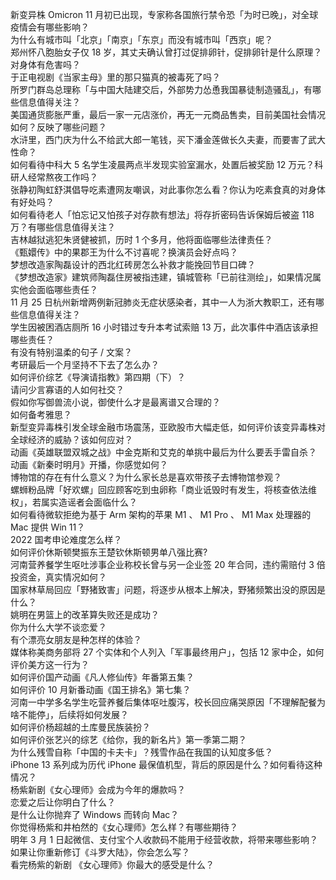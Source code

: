 新变异株 Omicron 11 月初已出现，专家称各国旅行禁令恐「为时已晚」，对全球疫情会有哪些影响？  
为什么有城市叫「北京」「南京」「东京」而没有城市叫「西京」呢？  
郑州怀八胞胎女子仅 18 岁，其丈夫确认曾打过促排卵针，促排卵针是什么原理？对身体有危害吗？  
于正电视剧《当家主母》里的那只猫真的被毒死了吗？  
所罗门群岛总理称「与中国大陆建交后，外部势力怂恿我国暴徒制造骚乱」，有哪些信息值得关注？  
美国通货膨胀严重，最后一家一元店涨价，再无一元商品售卖，目前美国社会情况如何？反映了哪些问题？  
水浒里，西门庆为什么不给武大郎一笔钱，买下潘金莲做长久夫妻，而要害了武大性命？  
如何看待中科大 5 名学生凌晨两点半发现实验室漏水，处置后被奖励 12 万元？科研人经常熬夜工作吗？  
张静初陶虹舒淇倡导吃素遭网友嘲讽，对此事你怎么看？你认为吃素食真的对身体有好处吗？  
如何看待老人「怕忘记又怕孩子对存款有想法」将存折密码告诉保姆后被盗 118 万？有哪些信息值得关注？  
吉林越狱逃犯朱贤健被抓，历时 1 个多月，他将面临哪些法律责任？  
《甄嬛传》中的果郡王为什么不讨喜呢？换演员会好点吗？  
梦想改造家陶磊设计的西北红砖房怎么补救才能挽回节目口碑？  
《梦想改造家》建筑师陶磊住房被指违建，镇城管称「已前往测绘」，如果情况属实他会面临哪些责任？  
11 月 25 日杭州新增两例新冠肺炎无症状感染者，其中一人为浙大教职工，还有哪些信息值得关注？  
学生因被困酒店厕所 16 小时错过专升本考试索赔 13 万，此次事件中酒店该承担哪些责任？  
有没有特别温柔的句子 / 文案？  
考研最后一个月坚持不下去了怎么办？  
如何评价综艺《导演请指教》第四期（下）？  
请问少言寡语的人如何社交？  
假如你写御兽流小说，御使什么才是最离谱又合理的？  
如何备考雅思？  
新型变异毒株引发全球金融市场震荡，亚欧股市大幅走低，如何评价该变异毒株对全球经济的威胁？该如何应对？  
动画《英雄联盟双城之战》中金克斯和艾克的单挑中最后为什么要丢手雷自杀？  
动画《新秦时明月》开播，你感觉如何？  
博物馆的存在有什么意义？为什么家长总是喜欢带孩子去博物馆参观？  
螺蛳粉品牌「好欢螺」回应顾客吃到虫卵称「商业诋毁时有发生，将核查依法维权」，若属实造谣者会面临什么？  
如何看待微软拒绝为基于 Arm 架构的苹果 M1 、 M1 Pro 、 M1 Max 处理器的 Mac 提供 Win 11？  
2022 国考申论难度怎么样？  
如何评价休斯顿樊振东王楚钦休斯顿男单八强比赛?  
河南营养餐学生呕吐涉事企业称校长曾与另一企业签 20 年合同，违约需赔付 3 倍投资金，真实情况如何？  
国家林草局回应「野猪致害」问题，将逐步从根本上解决，野猪频繁出没的原因是什么？  
姚明在男篮上的改革算失败还是成功？  
你为什么大学不谈恋爱？  
有个漂亮女朋友是种怎样的体验？  
媒体称美商务部将 27 个实体和个人列入「军事最终用户」，包括 12 家中企，如何评价美方这一行为？  
如何评价国产动画《凡人修仙传》年番第五集？  
如何评价 10 月新番动画《国王排名》第七集？  
河南一中学多名学生吃营养餐后集体呕吐腹泻，校长回应痛哭原因「不理解配餐为啥不能停」，后续将如何发展？  
如何评价杨超越的土库曼民族装扮？  
如何评价张艺兴的综艺《给你，我的新名片》第一季第二期？  
为什么残雪自称「中国的卡夫卡」？残雪作品在我国的认知度多低？  
iPhone 13 系列成为历代 iPhone 最保值机型，背后的原因是什么？如何看待这种情况？  
杨紫新剧《女心理师》会成为今年的爆款吗？  
恋爱之后让你明白了什么？  
是什么让你抛弃了 Windows 而转向 Mac？  
你觉得杨紫和井柏然的《女心理师》怎么样？有哪些期待？  
明年 3 月 1 日起微信、支付宝个人收款码不能用于经营收款，将带来哪些影响？  
如果让你重新修订《斗罗大陆》，你会怎么写？  
看完杨紫的新剧 《女心理师》你最大的感受是什么？  
